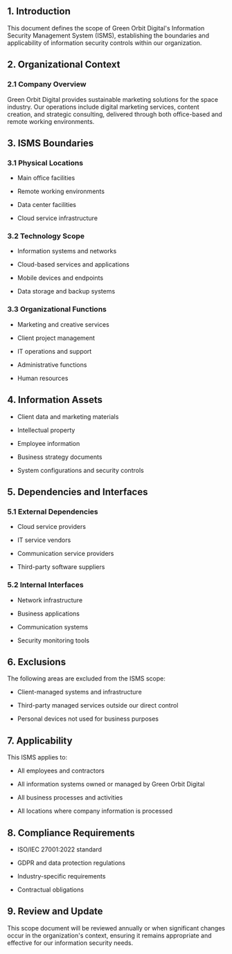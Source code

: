 ## 1. Introduction

This document defines the scope of Green Orbit Digital's Information Security Management System (ISMS), establishing the boundaries and applicability of information security controls within our organization.

## 2. Organizational Context

### 2.1 Company Overview

Green Orbit Digital provides sustainable marketing solutions for the space industry. Our operations include digital marketing services, content creation, and strategic consulting, delivered through both office-based and remote working environments.

## 3. ISMS Boundaries

### 3.1 Physical Locations

- Main office facilities

- Remote working environments

- Data center facilities

- Cloud service infrastructure

### 3.2 Technology Scope

- Information systems and networks

- Cloud-based services and applications

- Mobile devices and endpoints

- Data storage and backup systems

### 3.3 Organizational Functions

- Marketing and creative services

- Client project management

- IT operations and support

- Administrative functions

- Human resources

## 4. Information Assets

- Client data and marketing materials

- Intellectual property

- Employee information

- Business strategy documents

- System configurations and security controls

## 5. Dependencies and Interfaces

### 5.1 External Dependencies

- Cloud service providers

- IT service vendors

- Communication service providers

- Third-party software suppliers

### 5.2 Internal Interfaces

- Network infrastructure

- Business applications

- Communication systems

- Security monitoring tools

## 6. Exclusions

The following areas are excluded from the ISMS scope:

- Client-managed systems and infrastructure

- Third-party managed services outside our direct control

- Personal devices not used for business purposes

## 7. Applicability

This ISMS applies to:

- All employees and contractors

- All information systems owned or managed by Green Orbit Digital

- All business processes and activities

- All locations where company information is processed

## 8. Compliance Requirements

- ISO/IEC 27001:2022 standard

- GDPR and data protection regulations

- Industry-specific requirements

- Contractual obligations

## 9. Review and Update

This scope document will be reviewed annually or when significant changes occur in the organization's context, ensuring it remains appropriate and effective for our information security needs.